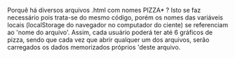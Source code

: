 Porquê há diversos arquivos .html com nomes PIZZA* ?
   Isto se faz necessário pois trata-se do mesmo código, porém os nomes das variáveis locais (localStorage do navegador no computador do ciente) se referenciam ao 'nome do arquivo'.
   Assim, cada usuário poderá ter até 6 gráficos de pizza, sendo que cada vez que abrir qualquer um dos arquivos, serão carregados os dados memorizados próprios 'deste arquivo.
